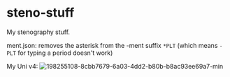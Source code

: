 # steno-stuff

My stenography stuff.

ment.json: removes the asterisk from the -ment suffix `*PLT` (which means `-PLT` for typing a period doesn't work)


My Uni v4:
![198255108-8cbb7679-6a03-4dd2-b80b-b8ac93ee69a7-min](https://user-images.githubusercontent.com/29830203/198256143-9603534a-a601-465b-9668-af39b4fe3521.png)
